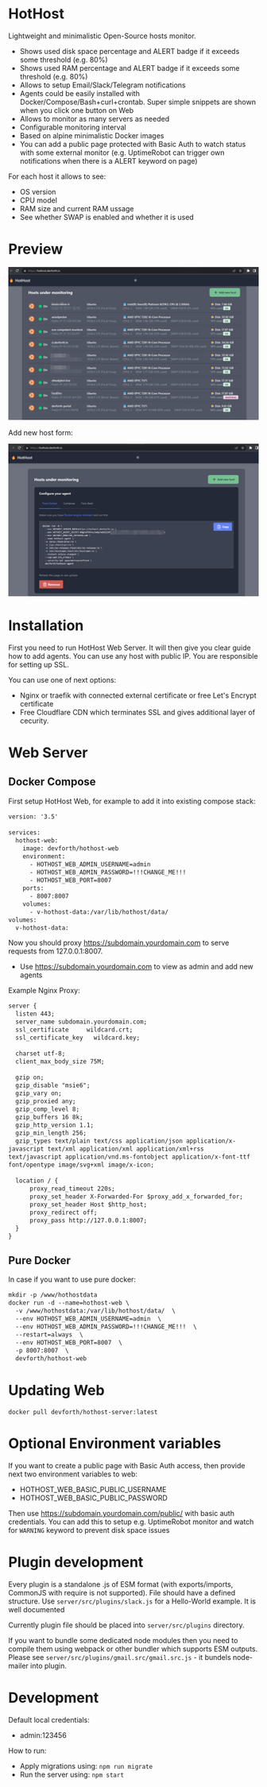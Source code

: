 # HotHost

Lightweight and minimalistic Open-Source hosts monitor. 

* Shows used disk space percentage and ALERT badge if it exceeds some threshold (e.g. 80%)
* Shows used RAM percentage and ALERT badge if it exceeds some threshold (e.g. 80%)
* Allows to setup Email/Slack/Telegram notifications
* Agents could be easily installed with Docker/Compose/Bash+curl+crontab. Super simple snippets are shown when you click one button on Web
* Allows to monitor as many servers as needed
* Configurable monitoring interval
* Based on alpine minimalistic Docker images
* You can add a public page protected with Basic Auth to watch status with some external monitor (e.g. UptimeRobot can trigger own notifications when there is a ALERT keyword on page)

For each host it allows to see:

* OS version
* CPU model
* RAM size and current RAM ussage
* See whether SWAP is enabled and whether it is used

# Preview

![](preview.jpeg)

Add new host form:

![](preview-add-monitor.jpeg)

# Installation

First you need to run HotHost Web Server. It will then give you clear guide how to add agents. 
You can use any host with public IP. You are responsible for setting up SSL. 

You can use one of next options:
- Nginx or traefik with connected external certificate or free Let's Encrypt certificate
- Free Cloudflare CDN which terminates SSL and gives additional layer of cecurity.


# Web Server

## Docker Compose

First setup HotHost Web, for example to add it into existing compose stack:

```
version: '3.5'

services:
  hothost-web:
    image: devforth/hothost-web
    environment:
      - HOTHOST_WEB_ADMIN_USERNAME=admin
      - HOTHOST_WEB_ADMIN_PASSWORD=!!!CHANGE_ME!!!
      - HOTHOST_WEB_PORT=8007
    ports:
      - 8007:8007
    volumes:
      - v-hothost-data:/var/lib/hothost/data/
volumes:
  v-hothost-data:
```

Now you should proxy https://subdomain.yourdomain.com to serve requests from 127.0.0.1:8007.

* Use https://subdomain.yourdomain.com to view as admin and add new agents


Example Nginx Proxy:

```
server {
  listen 443;
  server_name subdomain.yourdomain.com;
  ssl_certificate     wildcard.crt;
  ssl_certificate_key   wildcard.key;

  charset utf-8;
  client_max_body_size 75M;

  gzip on;
  gzip_disable "msie6";
  gzip_vary on;
  gzip_proxied any;
  gzip_comp_level 8;
  gzip_buffers 16 8k;
  gzip_http_version 1.1;
  gzip_min_length 256;
  gzip_types text/plain text/css application/json application/x-javascript text/xml application/xml application/xml+rss text/javascript application/vnd.ms-fontobject application/x-font-ttf font/opentype image/svg+xml image/x-icon;

  location / {
      proxy_read_timeout 220s;
      proxy_set_header X-Forwarded-For $proxy_add_x_forwarded_for;
      proxy_set_header Host $http_host;
      proxy_redirect off;
      proxy_pass http://127.0.0.1:8007;
  }
}
```


## Pure Docker

In case if you want to use pure docker:

```
mkdir -p /www/hothostdata
docker run -d --name=hothost-web \
  -v /www/hothostdata:/var/lib/hothost/data/  \
  --env HOTHOST_WEB_ADMIN_USERNAME=admin  \
  --env HOTHOST_WEB_ADMIN_PASSWORD=!!!CHANGE_ME!!!  \
  --restart=always  \
  --env HOTHOST_WEB_PORT=8007  \
  -p 8007:8007  \
  devforth/hothost-web
```

# Updating Web

```
docker pull devforth/hothost-server:latest
```


# Optional Environment variables

If you want to create a public page with Basic Auth access, then provide next two environment variables to web:

* HOTHOST_WEB_BASIC_PUBLIC_USERNAME
* HOTHOST_WEB_BASIC_PUBLIC_PASSWORD

Then use https://subdomain.yourdomain.com/public/ with basic auth credentials. You can add this to setup e.g. UptimeRobot monitor and watch for `WARNING` keyword to prevent disk space issues

# Plugin development

Every plugin is a standalone .js of ESM format (with exports/imports, CommonJS with require is not supported). File should have a defined structure. Use `server/src/plugins/slack.js` for a Hello-World example. It is well documented

Currently plugin file should be placed into `server/src/plugins` directory.

If you want to bundle some dedicated node modules then you need to compile them using webpack or other bundler which supports ESM outputs. Please see `server/src/plugins/gmail.src/gmail.src.js` - it bundels node-mailer into plugin.




# Development


Default local credentials:
- admin:123456

How to run:
- Apply migrations using: `npm run migrate`
- Run the server using: `npm start`

